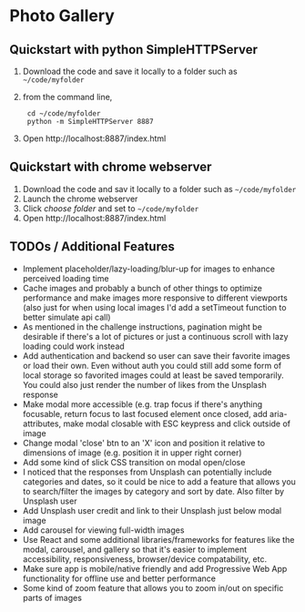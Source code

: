 # Photo Gallery

## Quickstart with python SimpleHTTPServer
1. Download the code and save it locally to a folder such as `~/code/myfolder`
2. from the command line,

        cd ~/code/myfolder
        python -m SimpleHTTPServer 8887

3. Open http://localhost:8887/index.html

## Quickstart with chrome webserver

1. Download the code and sav it locally to a folder such as `~/code/myfolder`
2. Launch the chrome webserver
3. Click *choose folder* and set to `~/code/myfolder`
4. Open http://localhost:8887/index.html

[cws]: https://chrome.google.com/webstore/detail/web­server­for­chrome/ofhbbkphhbklhfoeikjpcbhemlocgigb?hl=en
[code]:https://drive.google.com/open?id=1S5mLGgLd9JGM1jmlaely0N2vEMGn6x-I

## TODOs / Additional Features

- Implement placeholder/lazy-loading/blur-up for images to enhance perceived loading time
- Cache images and probably a bunch of other things to optimize performance and make images more responsive to different viewports (also just for when using local images I'd add a setTimeout function to better simulate api call)
- As mentioned in the challenge instructions, pagination might be desirable if there's a lot of pictures or just a continuous scroll with lazy loading could work instead
- Add authentication and backend so user can save their favorite images or load their own. Even without auth you could still add some form of local storage so favorited images could at least be saved temporarily. You could also just render the number of likes from the Unsplash response
- Make modal more accessible (e.g. trap focus if there's anything focusable, return focus to last focused element once closed, add aria-attributes, make modal closable with ESC keypress and click outside of image
- Change modal 'close' btn to an 'X' icon and position it relative to dimensions of image (e.g. position it in upper right corner) 
- Add some kind of slick CSS transition on modal open/close
- I noticed that the responses from Unsplash can potentially include categories and dates, so it could be nice to add a feature that allows you to search/filter the images by category and sort by date. Also filter by Unsplash user
- Add Unsplash user credit and link to their Unsplash just below modal image
- Add carousel for viewing full-width images
- Use React and some additional libraries/frameworks for features like the modal, carousel, and gallery so that it's easier to implement accessibility, responsiveness, browser/device compatability, etc. 
- Make sure app is mobile/native friendly and add Progressive Web App functionality for offline use and better performance
- Some kind of zoom feature that allows you to zoom in/out on specific parts of images
